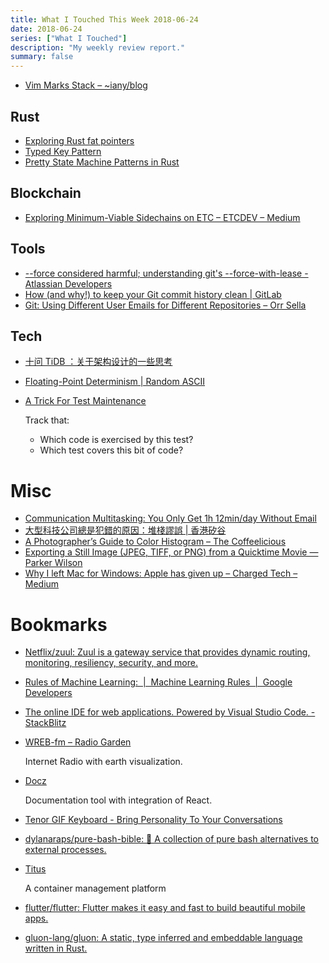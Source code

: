 ```yaml
---
title: What I Touched This Week 2018-06-24
date: 2018-06-24
series: ["What I Touched"]
description: "My weekly review report."
summary: false
---
```


* [Vim Marks Stack – ~iany/blog](https://blog.iany.me/2018/05/vim-marks-stack/)

<!--more-->

## Rust

* [Exploring Rust fat pointers](https://iandouglasscott.com/2018/05/28/exploring-rust-fat-pointers/)
* [Typed Key Pattern](https://matklad.github.io/2018/05/24/typed-key-pattern.html)
* [Pretty State Machine Patterns in Rust](https://hoverbear.org/2016/10/12/rust-state-machine-pattern/)


## Blockchain

* [Exploring Minimum-Viable Sidechains on ETC – ETCDEV – Medium](https://medium.com/etcdev/exploring-minimum-viable-sidechains-on-etc-3f4b06246aaf#---165-292)

## Tools

* [--force considered harmful; understanding git's --force-with-lease - Atlassian Developers](https://developer.atlassian.com/blog/2015/04/force-with-lease/)
* [How (and why!) to keep your Git commit history clean | GitLab](https://about.gitlab.com/2018/06/07/keeping-git-commit-history-clean/)
* [Git: Using Different User Emails for Different Repositories – Orr Sella](https://orrsella.com/2013/08/10/git-using-different-user-emails-for-different-repositories/)

## Tech

* [十问 TiDB ：关于架构设计的一些思考](https://mp.weixin.qq.com/s/m2_Mf0-x_KpPHbnOawyy2A)
* [Floating-Point Determinism | Random ASCII](https://randomascii.wordpress.com/2013/07/16/floating-point-determinism/)
* [A Trick For Test Maintenance](https://matklad.github.io//2018/06/18/a-trick-for-test-maintenance.html)

    Track that:

    - Which code is exercised by this test?
    - Which test covers this bit of code?

# Misc

* [Communication Multitasking: You Only Get 1h 12min/day Without Email](https://blog.rescuetime.com/communication-multitasking/)
* [大型科技公司總是犯錯的原因：堆棧謬誤 | 香港矽谷](https://www.hksilicon.com/articles/1005351)
* [A Photographer’s Guide to Color Histogram – The Coffeelicious](https://thecoffeelicious.com/a-photographers-guide-to-color-histogram-e31a5d92efb2?source=ifttt--------------1&gi=befd021455c3)
* [Exporting a Still Image (JPEG, TIFF, or PNG) from a Quicktime Movie — Parker Wilson](http://parkerwilson.com/blog/2012/07/28/exporting-a-still-image-from-a-quicktime-movie)
* [Why I left Mac for Windows: Apple has given up – Charged Tech – Medium](https://medium.com/charged-tech/why-i-left-mac-for-windows-apple-has-given-up-b48c0eaac64)

# Bookmarks

* [Netflix/zuul: Zuul is a gateway service that provides dynamic routing, monitoring, resiliency, security, and more.](https://github.com/Netflix/zuul)
* [Rules of Machine Learning:  |  Machine Learning Rules  |  Google Developers](https://developers.google.com/machine-learning/rules-of-ml/)
* [The online IDE for web applications. Powered by Visual Studio Code. - StackBlitz](https://stackblitz.com/)
* [WREB-fm – Radio Garden](http://radio.garden/live/greencastle-in/wreb-fm/)

    Internet Radio with earth visualization.

* [Docz](https://www.docz.site/)

    Documentation tool with integration of React.

* [Tenor GIF Keyboard - Bring Personality To Your Conversations](https://tenor.com/)
* [dylanaraps/pure-bash-bible: 📖 A collection of pure bash alternatives to external processes.](https://github.com/dylanaraps/pure-bash-bible)
* [Titus](https://netflix.github.io/titus/)

    A container management platform

* [flutter/flutter: Flutter makes it easy and fast to build beautiful mobile apps.](https://github.com/flutter/flutter)
* [gluon-lang/gluon: A static, type inferred and embeddable language written in Rust.](https://github.com/gluon-lang/gluon)
